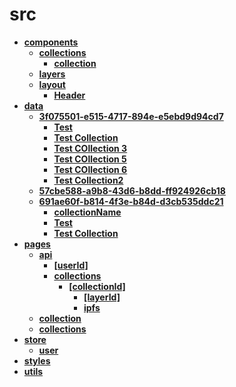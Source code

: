 <!-- generated by markdown-notes-tree -->

# src

<!-- optional markdown-notes-tree directory description starts here -->

<!-- optional markdown-notes-tree directory description ends here -->

- [**components**](components)
    - [**collections**](components/collections)
        - [**collection**](components/collections/collection)
    - [**layers**](components/layers)
    - [**layout**](components/layout)
        - [**Header**](components/layout/Header)
- [**data**](data)
    - [**3f075501-e515-4717-894e-e5ebd9d94cd7**](data/3f075501-e515-4717-894e-e5ebd9d94cd7)
        - [**Test**](data/3f075501-e515-4717-894e-e5ebd9d94cd7/Test)
        - [**Test Collection**](<data/3f075501-e515-4717-894e-e5ebd9d94cd7/Test Collection>)
        - [**Test COllection 3**](<data/3f075501-e515-4717-894e-e5ebd9d94cd7/Test COllection 3>)
        - [**Test COllection 5**](<data/3f075501-e515-4717-894e-e5ebd9d94cd7/Test COllection 5>)
        - [**Test COllection 6**](<data/3f075501-e515-4717-894e-e5ebd9d94cd7/Test COllection 6>)
        - [**Test Collection2**](<data/3f075501-e515-4717-894e-e5ebd9d94cd7/Test Collection2>)
    - [**57cbe588-a9b8-43d6-b8dd-ff924926cb18**](data/57cbe588-a9b8-43d6-b8dd-ff924926cb18)
    - [**691ae60f-b814-4f3e-b84d-d3cb535ddc21**](data/691ae60f-b814-4f3e-b84d-d3cb535ddc21)
        - [**collectionName**](data/691ae60f-b814-4f3e-b84d-d3cb535ddc21/collectionName)
        - [**Test**](data/691ae60f-b814-4f3e-b84d-d3cb535ddc21/Test)
        - [**Test Collection**](<data/691ae60f-b814-4f3e-b84d-d3cb535ddc21/Test Collection>)
- [**pages**](pages)
    - [**api**](pages/api)
        - [**\[userId\]**](pages/api/\[userId])
        - [**collections**](pages/api/collections)
            - [**\[collectionId\]**](pages/api/collections/\[collectionId])
                - [**\[layerId\]**](pages/api/collections/\[collectionId]/\[layerId])
                - [**ipfs**](pages/api/collections/\[collectionId]/ipfs)
    - [**collection**](pages/collection)
    - [**collections**](pages/collections)
- [**store**](store)
    - [**user**](store/user)
- [**styles**](styles)
- [**utils**](utils)
